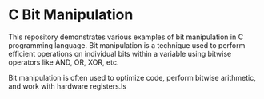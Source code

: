 # C Bit Manipulation

This repository demonstrates various examples of bit manipulation in C programming language. Bit manipulation is a technique used to perform efficient operations on individual bits within a variable using bitwise operators like AND, OR, XOR, etc.

Bit manipulation is often used to optimize code, perform bitwise arithmetic, and work with hardware registers.ls
